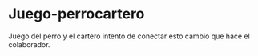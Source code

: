 # Juego-perrocartero
Juego del perro y el cartero
intento de conectar esto
cambio que hace el colaborador.
